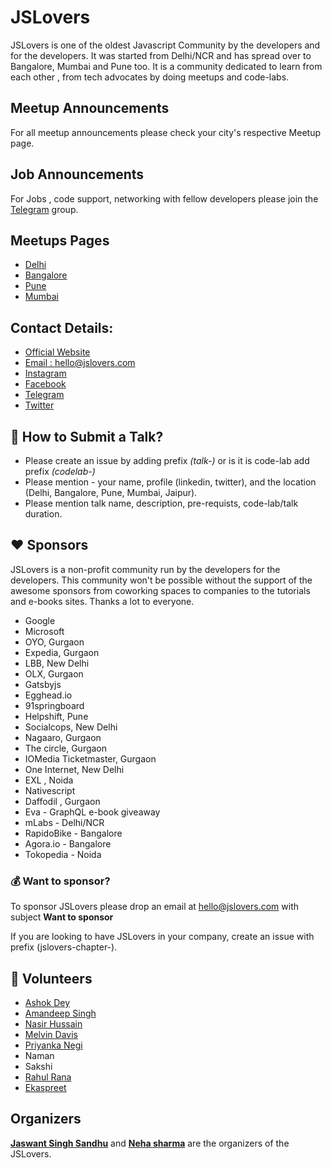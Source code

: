# JSLovers
JSLovers is one of the oldest Javascript Community by the developers and for the developers. It was started from Delhi/NCR and  has spread over to Bangalore, Mumbai and Pune too. It is a community dedicated to learn from each other , from tech advocates by doing meetups and code-labs.

## Meetup Announcements
For all meetup announcements please check your city's respective Meetup page.

## Job Announcements
For Jobs , code support, networking with fellow developers please join the [Telegram](https://t.me/joinchat/CDmwiFKn_y6QZQx5ZaJHoQ) group.

## Meetups Pages
- [Delhi](https://www.meetup.com/jslovers/)
- [Bangalore](https://www.meetup.com/jschannel-Bengaluru/)
- [Pune](https://www.meetup.com/JSLovers-Pune/)
- [Mumbai](https://www.meetup.com/JSLovers-Mumbai-Chapter/)


## Contact Details:
- [Official Website](http://www.jslovers.com)
- [Email : hello@jslovers.com](mailto://hello@jslovers.com)
- [Instagram](https://www.instagram.com/jslovers/)
- [Facebook](https://www.facebook.com/javascriptlovers/)
- [Telegram](https://t.me/joinchat/CDmwiFKn_y6QZQx5ZaJHoQ)
- [Twitter](https://twitter.com/jslovers_del)


## :pushpin: How to Submit a Talk?
- Please create an issue by adding prefix *(talk-)* or is it is code-lab add prefix *(codelab-)*
- Please mention - your name, profile (linkedin, twitter), and the location (Delhi, Bangalore, Pune, Mumbai, Jaipur).
- Please mention talk name, description, pre-requists, code-lab/talk duration.


## :heart: Sponsors
JSLovers is a non-profit community run by the developers for the developers. This community won't be possible without the support of the awesome sponsors from coworking spaces to companies to the tutorials and e-books sites. Thanks a lot to everyone.

- Google
- Microsoft
- OYO, Gurgaon
- Expedia, Gurgaon
- LBB, New Delhi
- OLX, Gurgaon
- Gatsbyjs
- Egghead.io
- 91springboard
- Helpshift, Pune
- Socialcops, New Delhi
- Nagaaro, Gurgaon
- The circle, Gurgaon
- IOMedia Ticketmaster, Gurgaon
- One Internet, New Delhi
- EXL , Noida
- Nativescript
- Daffodil , Gurgaon
- Eva - GraphQL e-book giveaway
- mLabs - Delhi/NCR
- RapidoBike - Bangalore
- Agora.io - Bangalore
- Tokopedia - Noida


### :moneybag: Want to sponsor? 
To sponsor JSLovers please drop an email at hello@jslovers.com  with subject **Want to sponsor**

If you are looking to have JSLovers in your company, create an issue with prefix (jslovers-chapter-).

## :clap: Volunteers
- [Ashok Dey](https://www.linkedin.com/in/ashokdey/)
- [Amandeep Singh](https://twitter.com/learn_n_share)
- [Nasir Hussain](https://www.linkedin.com/in/nasir-husain/)
- [Melvin Davis](https://www.linkedin.com/in/melvinodsa/)
- [Priyanka Negi](https://www.linkedin.com/in/thejsgirl/)
- Naman
- Sakshi
- [Rahul Rana](https://www.linkedin.com/in/rahul-rana-b713499a/)
- [Ekaspreet](https://www.linkedin.com/in/ekaspreetsingh/)

## Organizers

**[Jaswant Singh Sandhu](https://www.linkedin.com/in/jaswant-sandhu/)** and **[Neha sharma](https://www.linkedin.com/in/nehha/)** are the organizers of the JSLovers.


